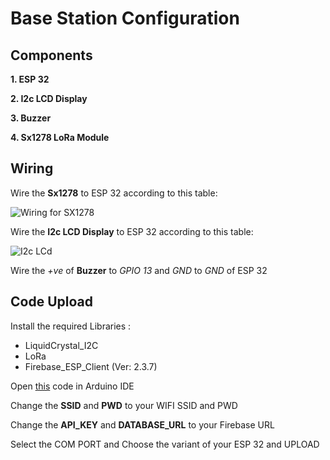 # Base Station Configuration

## Components

**1. ESP 32** 

**2. I2c LCD Display**

**3. Buzzer**

**4. Sx1278 LoRa Module** 

## Wiring

Wire the **Sx1278** to ESP 32 according to this table:



![Wiring for SX1278](https://github.com/Shxrvxshar7/Prowl-Watch/assets/77162339/4b19b0e2-e930-494a-9327-d267e41ddc95)



Wire the **I2c LCD Display** to ESP 32 according to this table:


![I2c LCd](https://github.com/Shxrvxshar7/Prowl-Watch/assets/77162339/7d2d4af3-794b-417f-9cda-88a024dac4a7)


Wire the _+ve_ of **Buzzer** to _GPIO 13_ and _GND_ to _GND_ of ESP 32

## Code Upload
Install the required Libraries : 
- LiquidCrystal_I2C
- LoRa
- Firebase_ESP_Client (Ver: 2.3.7)

Open [this](/src/Arduino_Code/ESP_32_LoRa_FB/ESP_32_LoRa_FB.ino) code in Arduino IDE

Change the **SSID** and **PWD** to your WIFI SSID and PWD 

Change the **API_KEY** and **DATABASE_URL** to your Firebase URL 


Select the COM PORT and Choose the variant of your ESP 32 and UPLOAD
